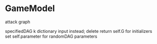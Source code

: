 # GameModel
attack graph

specifiedDAG k dictionary input instead;
delete return self.G for initializers
set self.parameter for randomDAG parameters

